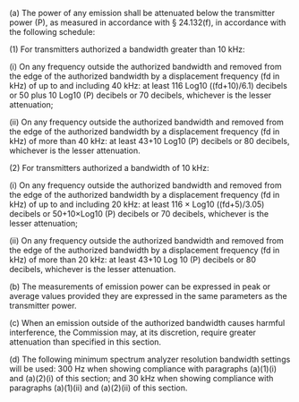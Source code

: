 (a) The power of any emission shall be attenuated below the transmitter power (P), as measured in accordance with § 24.132(f), in accordance with the following schedule:

(1) For transmitters authorized a bandwidth greater than 10 kHz:

(i) On any frequency outside the authorized bandwidth and removed from the edge of the authorized bandwidth by a displacement frequency (fd in kHz) of up to and including 40 kHz: at least 116 Log10 ((fd+10)/6.1) decibels or 50 plus 10 Log10 (P) decibels or 70 decibels, whichever is the lesser attenuation;

(ii) On any frequency outside the authorized bandwidth and removed from the edge of the authorized bandwidth by a displacement frequency (fd in kHz) of more than 40 kHz: at least 43+10 Log10 (P) decibels or 80 decibels, whichever is the lesser attenuation.

(2) For transmitters authorized a bandwidth of 10 kHz:

(i) On any frequency outside the authorized bandwidth and removed from the edge of the authorized bandwidth by a displacement frequency (fd in kHz) of up to and including 20 kHz: at least 116 × Log10 ((fd+5)/3.05) decibels or 50+10×Log10 (P) decibels or 70 decibels, whichever is the lesser attenuation;

(ii) On any frequency outside the authorized bandwidth and removed from the edge of the authorized bandwidth by a displacement frequency (fd in kHz) of more than 20 kHz: at least 43+10 Log 10 (P) decibels or 80 decibels, whichever is the lesser attenuation.

(b) The measurements of emission power can be expressed in peak or average values provided they are expressed in the same parameters as the transmitter power.

(c) When an emission outside of the authorized bandwidth causes harmful interference, the Commission may, at its discretion, require greater attenuation than specified in this section.

(d) The following minimum spectrum analyzer resolution bandwidth settings will be used: 300 Hz when showing compliance with paragraphs (a)(1)(i) and (a)(2)(i) of this section; and 30 kHz when showing compliance with paragraphs (a)(1)(ii) and (a)(2)(ii) of this section.

